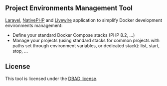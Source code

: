 ## Project Environments Management Tool

[Laravel](https://laravel.com), [NativePHP](https://nativephp.com) and [Livewire](https://livewire.laravel.com/) application to simplify Docker development environments management:

- Define your standard Docker Compose stacks (PHP 8.2, ...)
- Manage your projects (using standard stacks for common projects with paths set through environment variables, or dedicated stack): list, start, stop, ...

## License

This tool is licensed under the [DBAD license](https://github.com/philsturgeon/dbad).
